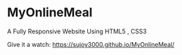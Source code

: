 # MyOnlineMeal
A Fully Responsive Website Using HTML5 , CSS3

Give it a watch: https://sujoy3000.github.io/MyOnlineMeal/
